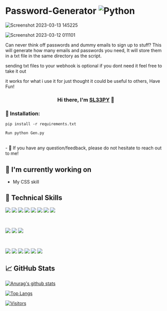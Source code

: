# Password-Generator ![Python](https://img.shields.io/badge/python-3670A0?style=for-the-badge&logo=python&logoColor=ffdd54)

![Screenshot 2023-03-13 145225](https://user-images.githubusercontent.com/116701630/224738743-4ebb56e3-f2ce-46e7-b090-f0ad8a05d074.png)


![Screenshot 2023-03-12 011101](https://user-images.githubusercontent.com/116701630/224518921-2b84bc35-6928-43bb-be16-bd7e2916283e.png)




Can never think off passwords and dummy emails to sign up to stuff?
This will generate how many emails and passwords you need,
It will store them in a txt file in the same directory as the script.

sending txt files to your webhook is optional if you dont need it feel free to take it out

it works for what i use it for just thought it could be useful to others, Have Fun!



<h3 align="center">
Hi there, I'm <a href="" target="_blank" rel="noreferrer">SL33PY</a> 👋
</h3>


### 🤝 Installation:
  `pip install -r requirements.txt`
  
  `Run python Gen.py`


</br>
- 💬 If you have any question/feedback, please do not hesitate to reach out to me!

## 🔭 I'm currently working on

- My CSS skill


## 💼 Technical Skills

![](https://img.shields.io/badge/Code-React-informational?style=flat&logo=react&color=61DAFB)
![](https://img.shields.io/badge/Code-Redux-informational?style=flat&logo=Redux&color=764ABC)
![](https://img.shields.io/badge/Code-JavaScript-informational?style=flat&logo=JavaScript&color=F7DF1E)
![](https://img.shields.io/badge/Code-Ruby-informational?style=flat&logo=Ruby&color=CC342D)
![](https://img.shields.io/badge/Code-Ruby_on_Rails-informational?style=flat&logo=Ruby-On-Rails&color=CC0000)
![](https://img.shields.io/badge/Code-HTML5-informational?style=flat&logo=HTML5&color=E34F26)
![](https://img.shields.io/badge/Code-PostgreSQL-informational?style=flat&logo=PostgreSQL&color=336791)
![](https://img.shields.io/badge/Code-SQLite-informational?style=flat&logo=SQLite&color=003B57)

</br>

![](https://img.shields.io/badge/Style-Bootstrap-informational?style=flat&logo=Bootstrap&color=7952B3)
![](https://img.shields.io/badge/Style-CSS3-informational?style=flat&logo=CSS3&color=1572B6)
![](https://img.shields.io/badge/Style-styled--components-informational?style=flat&logo=styled-components&color=DB7093)


</br>

![](https://img.shields.io/badge/Tools-Figma-informational?style=flat&logo=Figma&color=F24E1E)
![](https://img.shields.io/badge/Tools-NPM-informational?style=flat&logo=NPM&color=CB3837)
![](https://img.shields.io/badge/Tools-Heroku-informational?style=flat&logo=Heroku&color=430098)
![](https://img.shields.io/badge/Tools-Netlify-informational?style=flat&logo=netlify&color=00C7B7)
![](https://img.shields.io/badge/Tools-Git-informational?style=flat&logo=Git&color=F05032)
![](https://img.shields.io/badge/Tools-GitHub-informational?style=flat&logo=GitHub&color=181717)


## 📈 GitHub Stats 

[![Anurag's github stats](https://github-readme-stats.vercel.app/api?username=Th3Sensei)](https://github.com/Th3Sensei)

[![Top Langs](https://github-readme-stats.vercel.app/api/top-langs/?username=Th3Sensei&layout=compact)](https://github.com/Th3Sensei)

[![Visitors](https://visitor-badge.glitch.me/badge?page_id=yushi1007.Th3Sensei)](https://github.com/Th3Sensei)
